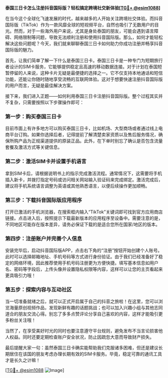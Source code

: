 **泰国三日卡怎么注册抖音国际版？轻松搞定跨境社交新体验[[TG💪+ @esim1088](https://t.me/s/esim1088)]**

在当今这个全球化飞速发展的时代，越来越多的人开始关注跨境社交体验。而抖音国际版（TikTok）作为一款风靡全球的短视频平台，自然也吸引了无数用户的目光。然而，对于一些海外用户来说，尤其是身处泰国的朋友，可能会遇到语言障碍、网络限制等问题，导致无法顺利注册和使用抖音国际版。那么，如何才能轻松解决这些问题呢？今天，我们就来聊聊泰国三日卡如何助力你成功注册并畅享抖音国际版的魅力。

首先，让我们简单了解一下什么是泰国三日卡。泰国三日卡是一种专门为短期旅行者设计的SIM卡服务，它能够提供稳定且高速的移动数据连接。对于计划在泰国短暂停留的人来说，这种卡片无疑是最便捷的选择之一。它不仅支持本地通话和短信功能，还能让你随时随地享受流畅的互联网体验。这对于想要快速注册抖音国际版的用户而言，无疑是最佳解决方案。

接下来，我们进入正题——如何利用泰国三日卡注册抖音国际版。整个过程其实并不复杂，只需要按照以下步骤操作即可：

### 第一步：购买泰国三日卡

目前市面上有许多地方可以购买泰国三日卡，比如机场、大型商场或者通过线上电商平台订购。如果你选择后者，记得提前了解清楚卖家资质以及售后服务情况，确保所购产品为正规渠道提供的原装正品。此外，在下单时别忘了确认是否包含流量套餐及激活方式等关键信息。

### 第二步：激活SIM卡并设置手机语言

拿到SIM卡后，请根据说明书上的指示完成激活流程。通常情况下，这需要将手机插入新卡，并拨打指定号码或访问相关网站输入验证码来完成绑定。激活完成后，建议将手机系统语言调整为英语或其他熟悉语言，以便后续操作更加顺畅。

### 第三步：下载抖音国际版应用程序

打开已激活的手机浏览器，在搜索框内输入“TikTok”关键词即可找到官方应用商店链接。点击进入后，按照提示下载最新版本的应用程序至设备中。需要注意的是，不同地区可能存在版本差异，请务必保证下载的是适合您所在国家/地区的版本。

### 第四步：注册账户并完善个人信息

安装完毕后，启动抖音国际版APP，点击右下角的“注册”按钮开始创建个人账号。此时可以选择邮箱地址、手机号码等方式进行身份验证。由于我们已经准备好了稳定的网络环境，因此推荐使用手机号码注册更为方便快捷。填写基本信息如用户名、密码等字段后，上传头像并设置隐私权限等内容，这样可以让您的主页看起来更具吸引力哦！

### 第五步：探索内容与互动社区

当一切准备就绪之后，就可以正式开启属于自己的抖音之旅啦！在这里，您可以浏览海量原创视频作品，发现新鲜有趣的话题挑战；也可以加入兴趣小组与其他志同道合的朋友交流心得。别忘了多多点赞评论分享自己喜欢的内容，这样才能吸引更多粉丝关注哦！

当然了，在享受美好时光的同时也要注意遵守平台规则，避免发布不当言论损害他人权益。同时还要定期检查账户安全状况，防止因疏忽大意而导致财产损失。

最后提醒大家一句：虽然泰国三日卡确实能帮助我们克服诸多困难，但还是建议长期居住在该国的朋友考虑办理长期有效的SIM卡服务。毕竟，稳定可靠的通讯工具才是长久之计嘛！

[[TG💪+ @esim1088](https://t.me/s/esim1088) ![Image](https://i.postimg.cc/4NQfJmqS/Snipaste-2025-05-13-00-14-12.png)]